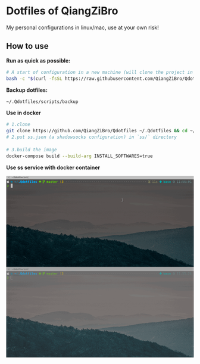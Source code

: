 # Dotfiles of QiangZiBro

My personal configurations in linux/mac, use at your own risk!



## How to use

**Run as quick as possible:**

```bash
# A start of configuration in a new machine (will clone the project in `~/.Qdotfiles`)
bash -c "$(curl -fsSL https://raw.githubusercontent.com/QiangZiBro/Qdotfiles/master/scripts/bootstrap.sh)"
```

**Backup dotfiles:**

```bash
~/.Qdotfiles/scripts/backup
```

**Use in docker**

```bash
# 1.clone
git clone https://github.com/QiangZiBro/Qdotfiles ~/.Qdotfiles && cd ~/.Qdotfiles
# 2.put ss.json (a shadowsocks configuration) in `ss/` directory

# 3.build the image
docker-compose build --build-arg INSTALL_SOFTWARES=true
```



**Use ss service  with docker container**

![ss_proxy](imgs/README_imgs/ss_proxy.gif)







